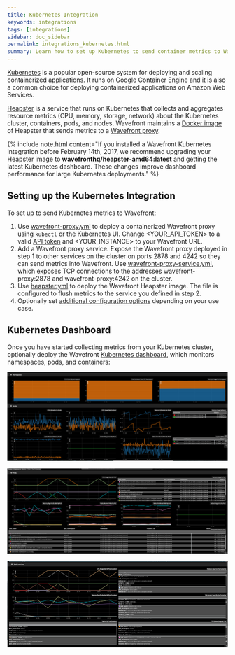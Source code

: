 ```yaml
---
title: Kubernetes Integration
keywords: integrations
tags: [integrations]
sidebar: doc_sidebar
permalink: integrations_kubernetes.html
summary: Learn how to set up Kubernetes to send container metrics to Wavefront.
---
```

[Kubernetes](https://kubernetes.io/) is a popular open-source system for deploying and scaling containerized applications. It runs on Google Container Engine and it is also a common choice for deploying containerized applications on Amazon Web Services.

[Heapster](https://github.com/kubernetes/heapster) is a service that runs on Kubernetes that collects and aggregates resource metrics (CPU, memory, storage, network) about the Kubernetes cluster, containers, pods, and nodes. Wavefront maintains a [Docker image](https://hub.docker.com/r/wavefronthq/heapster-amd64/) of Heapster that sends metrics to a [Wavefront proxy](proxies_installing.html).

{% include note.html content="If you installed a Wavefront Kubernetes integration before February 14th, 2017, we recommend upgrading your Heapster image to **wavefronthq/heapster-amd64:latest** and getting the latest Kubernetes dashboard. These changes improve dashboard performance for large Kubernetes deployments." %}


## Setting up the Kubernetes Integration

To set up to send Kubernetes metrics to Wavefront:

1. Use [wavefront-proxy.yml](https://github.com/wavefrontHQ/integrations/blob/master/kubernetes/deploy/wavefront-proxy.yml) to deploy a containerized Wavefront proxy using `kubectl` or the Kubernetes UI. Change \<YOUR_API_TOKEN\> to a valid [API token](wavefront_api.html#api-tokens) and \<YOUR_INSTANCE\> to your Wavefront URL.
1. Add a Wavefront proxy service. Expose the Wavefront proxy deployed in step 1 to other services on the cluster on ports 2878 and 4242 so they can send metrics into Wavefront. Use  [wavefront-proxy-service.yml](https://github.com/wavefrontHQ/integrations/blob/master/kubernetes/deploy/wavefront-proxy-service.yml), which exposes TCP connections to the addresses wavefront-proxy:2878 and wavefront-proxy:4242 on the cluster.
1. Use [heapster.yml](https://github.com/wavefrontHQ/integrations/blob/master/kubernetes/deploy/heapster.yml) to deploy the Wavefront Heapster image. The file is configured to flush metrics to the service you defined in step 2. 
1. Optionally set [additional configuration options](https://github.com/wavefrontHQ/integrations/tree/master/kubernetes) depending on your use case.
 
## Kubernetes Dashboard

Once you have started collecting metrics from your Kubernetes cluster, optionally deploy the Wavefront [Kubernetes dashboard](https://github.com/wavefrontHQ/integrations/blob/master/kubernetes/dashboards/K8s.json), which monitors namespaces, pods, and containers:

  ![k8_nodes_namespaces](images/k8_nodes_namespaces.png)
  
  ![k8_pods](images/k8_pods.png)
  
  ![k8_pod_containers](images/k8_pod_containers.png)


